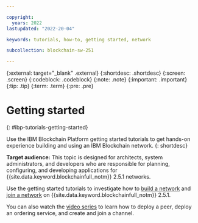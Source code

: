 ```yaml
---

copyright:
  years: 2022
lastupdated: "2022-20-04"

keywords: tutorials, how-to, getting started, network

subcollection: blockchain-sw-251

---
```


{:external: target="_blank" .external}
{:shortdesc: .shortdesc}
{:screen: .screen}
{:codeblock: .codeblock}
{:note: .note}
{:important: .important}
{:tip: .tip}
{:term: .term}
{:pre: .pre}


# Getting started
{: #ibp-tutorials-getting-started}

Use the IBM Blockchain Platform getting started tutorials to get hands-on experience building and using an IBM Blockchain network. 
{: shortdesc}

**Target audience:** This topic is designed for architects, system administrators, and developers who are responsible 
for planning, configuring, and developing applications for {{site.data.keyword.blockchainfull_notm}} 2.5.1 networks.

Use the getting started tutorials to investigate how to [build a network](howto/ibp-console-build-network.md) 
and [join a network](howto/ibp-console-join-network.md) on {{site.data.keyword.blockchainfull_notm}} 2.5.1.

You can also watch the [video series](reference/videos.md) to learn how to deploy a peer, deploy an ordering service, 
and create and join a channel. 

